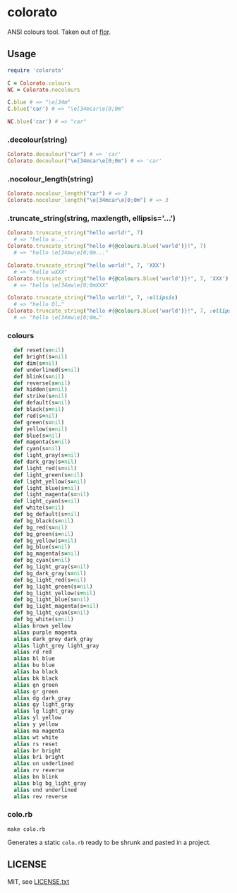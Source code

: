 
# colorato

ANSI colours tool. Taken out of [flor](https://github.com/floraison/flor).


## Usage

```ruby
require 'colorato'

C = Colorato.colours
NC = Colorato.nocolours

C.blue # => "\e[34m"
C.blue('car') # => "\e[34mcar\e[0;0m"

NC.blue('car') # => "car"
```

### .decolour(string)

```ruby
Colorato.decoulour("car") # => 'car'
Colorato.decoulour("\e[34mcar\e[0;0m") # => 'car'
```

### .nocolour_length(string)

```ruby
Colorato.nocolour_length("car") # => 3
Colorato.nocolour_length("\e[34mcar\e[0;0m") # => 3
```

### .truncate_string(string, maxlength, ellipsis='...')

```ruby
Colorato.truncate_string("hello world!", 7)
  # => "hello w..."
Colorato.truncate_string("hello #{@colours.blue('world')}!", 7)
  # => "hello \e[34mw\e[0;0m..."

Colorato.truncate_string("hello world!", 7, 'XXX')
  # => "hello wXXX"
Colorato.truncate_string("hello #{@colours.blue('world')}!", 7, 'XXX')
  # => "hello \e[34mw\e[0;0mXXX"

Colorato.truncate_string("hello world!", 7, :ellipsis)
  # => "hello Ol…"
Colorato.truncate_string("hello #{@colours.blue('world')}!", 7, :ellipsis)
  # => "hello \e[34mw\e[0;0m…"
```

### colours

```ruby
  def reset(s=nil)
  def bright(s=nil)
  def dim(s=nil)
  def underlined(s=nil)
  def blink(s=nil)
  def reverse(s=nil)
  def hidden(s=nil)
  def strike(s=nil)
  def default(s=nil)
  def black(s=nil)
  def red(s=nil)
  def green(s=nil)
  def yellow(s=nil)
  def blue(s=nil)
  def magenta(s=nil)
  def cyan(s=nil)
  def light_gray(s=nil)
  def dark_gray(s=nil)
  def light_red(s=nil)
  def light_green(s=nil)
  def light_yellow(s=nil)
  def light_blue(s=nil)
  def light_magenta(s=nil)
  def light_cyan(s=nil)
  def white(s=nil)
  def bg_default(s=nil)
  def bg_black(s=nil)
  def bg_red(s=nil)
  def bg_green(s=nil)
  def bg_yellow(s=nil)
  def bg_blue(s=nil)
  def bg_magenta(s=nil)
  def bg_cyan(s=nil)
  def bg_light_gray(s=nil)
  def bg_dark_gray(s=nil)
  def bg_light_red(s=nil)
  def bg_light_green(s=nil)
  def bg_light_yellow(s=nil)
  def bg_light_blue(s=nil)
  def bg_light_magenta(s=nil)
  def bg_light_cyan(s=nil)
  def bg_white(s=nil)
  alias brown yellow
  alias purple magenta
  alias dark_grey dark_gray
  alias light_grey light_gray
  alias rd red
  alias bl blue
  alias bu blue
  alias ba black
  alias bk black
  alias gn green
  alias gr green
  alias dg dark_gray
  alias gy light_gray
  alias lg light_gray
  alias yl yellow
  alias y yellow
  alias ma magenta
  alias wt white
  alias rs reset
  alias br bright
  alias bri bright
  alias un underlined
  alias rv reverse
  alias bn blink
  alias blg bg_light_gray
  alias und underlined
  alias rev reverse
```

### colo.rb

```
make colo.rb
```

Generates a static `colo.rb` ready to be shrunk and pasted in a project.


## LICENSE

MIT, see [LICENSE.txt](LICENSE.txt)

